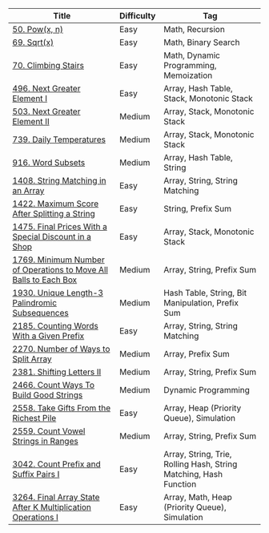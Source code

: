 | Title                                                                                 | Difficulty | Tag                                                               |
| ------------------------------------------------------------------------------------- | ---------- | ----------------------------------------------------------------- |
| [50. Pow(x, n)](/go/problems/0050)                                                    | Easy       | Math, Recursion                                                   |
| [69. Sqrt(x)](/go/problems/0069)                                                      | Easy       | Math, Binary Search                                               |
| [70. Climbing Stairs](/go/problems/0070)                                              | Easy       | Math, Dynamic Programming, Memoization                            |
| [496. Next Greater Element I](/go/problems/0496)                                      | Easy       | Array, Hash Table, Stack, Monotonic Stack                         |
| [503. Next Greater Element II](/go/problems/0503)                                     | Medium     | Array, Stack, Monotonic Stack                                     |
| [739. Daily Temperatures](/go/problems/0739)                                          | Medium     | Array, Stack, Monotonic Stack                                     |
| [916. Word Subsets](/go/problems/0916)                                                | Medium     | Array, Hash Table, String                                         |
| [1408. String Matching in an Array](/go/problems/1408)                                | Easy       | Array, String, String Matching                                    |
| [1422. Maximum Score After Splitting a String](/go/problems/1422)                     | Easy       | String, Prefix Sum                                                |
| [1475. Final Prices With a Special Discount in a Shop](/go/problems/1475)             | Easy       | Array, Stack, Monotonic Stack                                     |
| [1769. Minimum Number of Operations to Move All Balls to Each Box](/go/problems/1769) | Medium     | Array, String, Prefix Sum                                         |
| [1930. Unique Length-3 Palindromic Subsequences](/go/problems/1930)                   | Medium     | Hash Table, String, Bit Manipulation, Prefix Sum                  |
| [2185. Counting Words With a Given Prefix](/go/problems/2185)                         | Easy       | Array, String, String Matching                                    |
| [2270. Number of Ways to Split Array](/go/problems/2270)                              | Medium     | Array, Prefix Sum                                                 |
| [2381. Shifting Letters II](/go/problems/2381)                                        | Medium     | Array, String, Prefix Sum                                         |
| [2466. Count Ways To Build Good Strings](/go/problems/2466)                           | Medium     | Dynamic Programming                                               |
| [2558. Take Gifts From the Richest Pile](/go/problems/2558)                           | Easy       | Array, Heap (Priority Queue), Simulation                          |
| [2559. Count Vowel Strings in Ranges](/go/problems/2559)                              | Medium     | Array, String, Prefix Sum                                         |
| [3042. Count Prefix and Suffix Pairs I](/go/problems/3042)                            | Easy       | Array, String, Trie, Rolling Hash, String Matching, Hash Function |
| [3264. Final Array State After K Multiplication Operations I](/go/problems/3264)      | Easy       | Array, Math, Heap (Priority Queue), Simulation                    |

